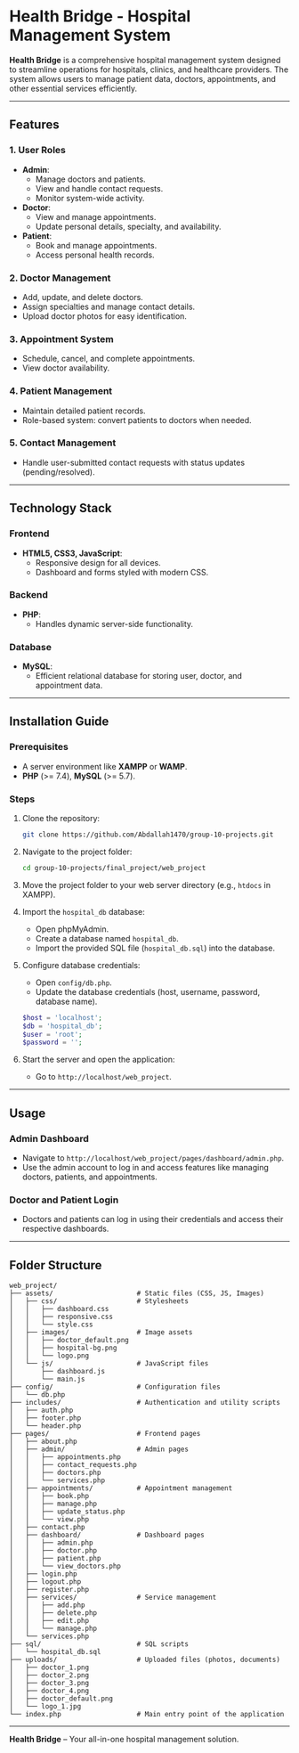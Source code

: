 # Health Bridge - Hospital Management System  

**Health Bridge** is a comprehensive hospital management system designed to streamline operations for hospitals, clinics, and healthcare providers. The system allows users to manage patient data, doctors, appointments, and other essential services efficiently.  

---

## Features  

### **1. User Roles**  
- **Admin**:  
  - Manage doctors and patients.  
  - View and handle contact requests.  
  - Monitor system-wide activity.  
- **Doctor**:  
  - View and manage appointments.  
  - Update personal details, specialty, and availability.  
- **Patient**:  
  - Book and manage appointments.  
  - Access personal health records.  

### **2. Doctor Management**  
- Add, update, and delete doctors.  
- Assign specialties and manage contact details.  
- Upload doctor photos for easy identification.  

### **3. Appointment System**  
- Schedule, cancel, and complete appointments.  
- View doctor availability.  

### **4. Patient Management**  
- Maintain detailed patient records.  
- Role-based system: convert patients to doctors when needed.  

### **5. Contact Management**  
- Handle user-submitted contact requests with status updates (pending/resolved).  

---

## Technology Stack  

### **Frontend**  
- **HTML5, CSS3, JavaScript**:  
  - Responsive design for all devices.  
  - Dashboard and forms styled with modern CSS.  

### **Backend**  
- **PHP**:  
  - Handles dynamic server-side functionality.  

### **Database**  
- **MySQL**:  
  - Efficient relational database for storing user, doctor, and appointment data.  

---

## Installation Guide  

### **Prerequisites**  
- A server environment like **XAMPP** or **WAMP**.  
- **PHP** (>= 7.4), **MySQL** (>= 5.7).  

### **Steps**  
1. Clone the repository:  
   ```bash  
   git clone https://github.com/Abdallah1470/group-10-projects.git  
   ```  
2. Navigate to the project folder:  
   ```bash  
   cd group-10-projects/final_project/web_project  
   ```  
3. Move the project folder to your web server directory (e.g., `htdocs` in XAMPP).  
4. Import the `hospital_db` database:  
   - Open phpMyAdmin.  
   - Create a database named `hospital_db`.  
   - Import the provided SQL file (`hospital_db.sql`) into the database.  
5. Configure database credentials:  
   - Open `config/db.php`.  
   - Update the database credentials (host, username, password, database name).  

   ```php  
   $host = 'localhost';  
   $db = 'hospital_db';  
   $user = 'root';  
   $password = '';  
   ```  
6. Start the server and open the application:  
   - Go to `http://localhost/web_project`.  

---

## Usage  

### **Admin Dashboard**  
- Navigate to `http://localhost/web_project/pages/dashboard/admin.php`.  
- Use the admin account to log in and access features like managing doctors, patients, and appointments.  

### **Doctor and Patient Login**  
- Doctors and patients can log in using their credentials and access their respective dashboards.  

---

## Folder Structure  

```plaintext  
web_project/  
├── assets/                     # Static files (CSS, JS, Images)  
│   ├── css/                    # Stylesheets  
│   │   ├── dashboard.css  
│   │   ├── responsive.css  
│   │   └── style.css  
│   ├── images/                 # Image assets  
│   │   ├── doctor_default.png  
│   │   ├── hospital-bg.png  
│   │   └── logo.png  
│   └── js/                     # JavaScript files  
│       ├── dashboard.js  
│       └── main.js  
├── config/                     # Configuration files  
│   └── db.php  
├── includes/                   # Authentication and utility scripts  
│   ├── auth.php  
│   ├── footer.php  
│   └── header.php  
├── pages/                      # Frontend pages  
│   ├── about.php  
│   ├── admin/                  # Admin pages  
│   │   ├── appointments.php  
│   │   ├── contact_requests.php  
│   │   ├── doctors.php  
│   │   └── services.php  
│   ├── appointments/           # Appointment management  
│   │   ├── book.php  
│   │   ├── manage.php  
│   │   ├── update_status.php  
│   │   └── view.php  
│   ├── contact.php  
│   ├── dashboard/              # Dashboard pages  
│   │   ├── admin.php  
│   │   ├── doctor.php  
│   │   ├── patient.php  
│   │   └── view_doctors.php  
│   ├── login.php  
│   ├── logout.php  
│   ├── register.php  
│   ├── services/               # Service management  
│   │   ├── add.php  
│   │   ├── delete.php  
│   │   ├── edit.php  
│   │   └── manage.php  
│   └── services.php  
├── sql/                        # SQL scripts  
│   └── hospital_db.sql  
├── uploads/                    # Uploaded files (photos, documents)  
│   ├── doctor_1.png  
│   ├── doctor_2.png  
│   ├── doctor_3.png  
│   ├── doctor_4.png  
│   ├── doctor_default.png  
│   └── logo_1.jpg  
└── index.php                   # Main entry point of the application   
```  

---  

**Health Bridge** – Your all-in-one hospital management solution.  